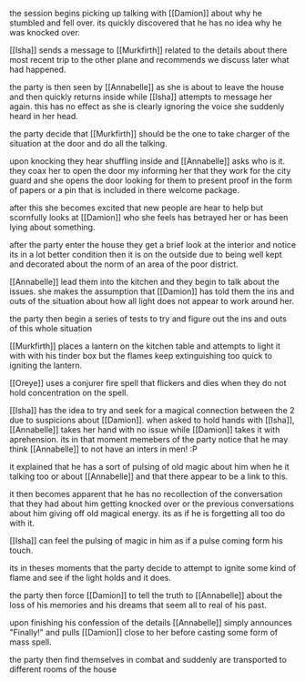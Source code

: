 the session begins picking up talking with [[Damion]] about why he stumbled and fell over. its quickly discovered that he has no idea why he was knocked over.

[[Isha]] sends a message to [[Murkfirth]] related to the details about there most recent trip to the other plane and recommends we discuss later what had happened.

the party is then seen by [[Annabelle]] as she is about to leave the house and then quickly returns inside while [[Isha]] attempts to message her again.
this has no effect as she is clearly ignoring the voice she suddenly heard in her head.

the party decide that [[Murkfirth]] should be the one to take charger of the situation at the door and do all the talking.

upon knocking they hear shuffling inside and [[Annabelle]] asks who is it.
they coax her to open the door my informing her that they work for the city guard and she opens the door looking for them to present proof in the form of papers or a pin that is included in there welcome package.

after this she becomes excited that new people are hear to help but scornfully looks at [[Damion]] who she feels has betrayed her or has been lying about something.

after the party enter the house they get a brief look at the interior and notice its in a lot better condition then it is on the outside due to being well kept and decorated about the norm of an area of the poor district.

[[Annabelle]] lead them into the kitchen and they begin to talk about the issues. she makes the assumption that [[Damion]] has told them the ins and outs of the situation about how all light does not appear to work around her.

the party then begin a series of tests to try and figure out the ins and outs of this whole situation

[[Murkfirth]] places a lantern on the kitchen table and attempts to light it with with his tinder box but the flames keep extinguishing too quick to igniting the lantern.

[[Oreye]] uses a conjurer fire spell that flickers and dies when they do not hold concentration on the spell.

[[Isha]] has the idea to try and seek for a magical connection between the 2 due to suspicions about [[Damion]]. 
when asked to hold hands with [[Isha]], [[Annabelle]] takes her hand with no issue while [[Damion]] takes it with aprehension. its in that moment memebers of the party notice that he may think [[Annabelle]] to not have an inters in men! :P

it explained that he has a sort of pulsing of old magic about him when he it talking too or about [[Annabelle]] and that there appear to be a link to this.

it then becomes apparent that he has no recollection of the conversation that they had about him getting knocked over or the previous conversations about him giving off old magical energy. its as if he is forgetting all too do with it.

[[Isha]] can feel the pulsing of magic in him as if a pulse coming form his touch.

its in theses moments that the party decide to attempt to ignite some kind of flame and see if the light holds and it does.

the party then force [[Damion]] to tell the truth to [[Annabelle]] about the loss of his memories and his dreams that seem all to real of his past.

upon finishing his confession of the details [[Annabelle]] simply announces "Finally!" and pulls [[Damion]] close to her before casting some form of mass spell.

the party then find themselves in combat and suddenly are transported to different rooms of the house